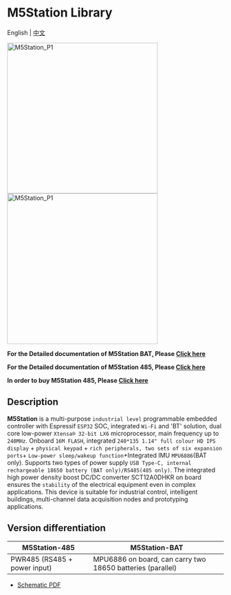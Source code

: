# M5Station Library

English | [中文](README_cn.md)

<img src="https://static-cdn.m5stack.com/resource/docs/products/core/station_bat/station_bat_01.webp" alt="M5Station_P1" width="350" height="350">
<img src="https://static-cdn.m5stack.com/resource/docs/products/core/station_485/station_485_01.webp" alt="M5Station_P1" width="350" height="350">

**For the Detailed documentation of M5Station BAT, Please [Click here](https://docs.m5stack.com/en/core/station_bat)**

**For the Detailed documentation of M5Station 485, Please [Click here](https://docs.m5stack.com/en/core/station_485)**

**In order to buy M5Station 485, Please [Click here](https://shop.m5stack.com/products/m5stack-station-esp32-iot-development-kit-rs485-version)**

## Description

**M5Station** is a multi-purpose `industrial level` programmable embedded controller with Espressif `ESP32` SOC, integrated `Wi-Fi` and 'BT' solution, dual core low-power `Xtensa® 32-bit LX6` microprocessor, main frequency up to `240MHz`. Onboard `16M FLASH`, integrated `240*135 1.14" full colour HD IPS display` + `physical keypad` + `rich peripherals, two sets of six expansion ports`+ `Low-power sleep/wakeup function`+Integrated IMU `MPU6886`(BAT only). Supports two types of power supply `USB Type-C, internal rechargeable 18650 battery (BAT only)/RS485(485 only)`. The integrated high power density boost DC/DC converter SCT12A0DHKR on board ensures the `stability` of the electrical equipment even in complex applications. This device is suitable for industrial control, intelligent buildings, multi-channel data acquisition nodes and prototyping applications.


## Version differentiation

| M5Station-485                | M5Station-BAT                                              |
| ---------------------------- | ---------------------------------------------------------- |
| PWR485 (RS485 + power input) | MPU6886 on board, can carry two 18650 batteries (parallel) |

- [Schematic PDF](https://m5stack.oss-cn-shenzhen.aliyuncs.com/resource/docs/schematic/Core/M5Station_v1.2.pdf)


<!-- ## More Information

**UIFlow Quick Start**: [Click Here](https://docs.m5stack.com/en/quick_start/core2/uiflow)

**MicroPython API**: [Click Here](https://docs.m5stack.com/en/quick_start/core2/mpy)

**Arduino IDE Development**: [Click Here](https://docs.m5stack.com/en/quick_start/core2/arduino)

**M5Core2 Arduino API**: [Click Here](https://docs.m5stack.com/en/api/core2/axp192_core2)

**PinMap**: [Click Here](https://docs.m5stack.com/en/core/core2) -->
